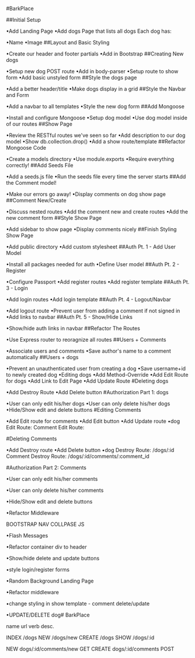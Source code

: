 #BarkPlace

##Initial Setup

•Add Landing Page
•Add dogs Page that lists all dogs
Each dog has:

•Name
•Image
##Layout and Basic Styling

•Create our header and footer partials
•Add in Bootstrap
##Creating New dogs

•Setup new dog POST route
•Add in body-parser
•Setup route to show form
•Add basic unstyled form
##Style the dogs page

•Add a better header/title
•Make dogs display in a grid
##Style the Navbar and Form

•Add a navbar to all templates
•Style the new dog form
##Add Mongoose

•Install and configure Mongoose
•Setup dog model
•Use dog model inside of our routes
##Show Page

•Review the RESTful routes we've seen so far
•Add description to our dog model
•Show db.collection.drop()
•Add a show route/template
##Refactor Mongoose Code

•Create a models directory
•Use module.exports
•Require everything correctly!
##Add Seeds File

•Add a seeds.js file
•Run the seeds file every time the server starts
##Add the Comment model!

•Make our errors go away!
•Display comments on dog show page
##Comment New/Create

•Discuss nested routes
•Add the comment new and create routes
•Add the new comment form
##Style Show Page

•Add sidebar to show page
•Display comments nicely
##Finish Styling Show Page

•Add public directory
•Add custom stylesheet
##Auth Pt. 1 - Add User Model

•Install all packages needed for auth
•Define User model
##Auth Pt. 2 - Register

•Configure Passport
•Add register routes
•Add register template
##Auth Pt. 3 - Login

•Add login routes
•Add login template
##Auth Pt. 4 - Logout/Navbar

•Add logout route
•Prevent user from adding a comment if not signed in
•Add links to navbar
##Auth Pt. 5 - Show/Hide Links

•Show/hide auth links in navbar
##Refactor The Routes

•Use Express router to reoragnize all routes
##Users + Comments

•Associate users and comments
•Save author's name to a comment automatically
##Users + dogs

•Prevent an unauthenticated user from creating a dog
•Save username+id to newly created dog
•Editing dogs
•Add Method-Override
•Add Edit Route for dogs
•Add Link to Edit Page
•Add Update Route
#Deleting dogs

•Add Destroy Route
•Add Delete button
#Authorization Part 1: dogs

•User can only edit his/her dogs
•User can only delete his/her dogs
•Hide/Show edit and delete buttons
#Editing Comments

•Add Edit route for comments
•Add Edit button
•Add Update route
•dog Edit Route: Comment Edit Route:

#Deleting Comments

•Add Destroy route
•Add Delete button
•dog Destroy Route: /dogs/:id Comment Destroy Route: /dogs/:id/comments/:comment_id

#Authorization Part 2: Comments

•User can only edit his/her comments

•User can only delete his/her comments

•Hide/Show edit and delete buttons

•Refactor Middleware

BOOTSTRAP NAV COLLPASE JS

•Flash Messages

•Refactor container div to header

•Show/hide delete and update buttons

•style login/register forms

•Random Background Landing Page

•Refactor middleware

•change styling in show template - comment delete/update

•UPDATE/DELETE dog# BarkPlace

name url verb desc.

INDEX /dogs NEW /dogs/new CREATE /dogs SHOW /dogs/:id

NEW dogs/:id/comments/new GET CREATE dogs/:id/comments POST
